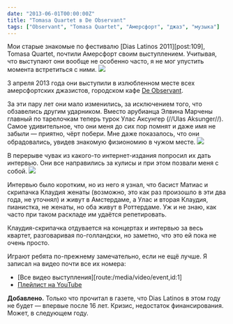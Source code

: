 ```yaml
---
date: "2013-06-01T00:00:00Z"
title: "Tomasa Quartet в De Observant"
tags: ["Observant", "Tomasa Quartet", "Амерсфорт", "джаз", "музыка"]
---
```


Мои старые знакомые по фестивалю [Dias Latinos 2011][post:109], Tomasa Quartet, почтили Амерсфорт своим выступлением. Учитывая, что выступают они вообще не особенно часто, я не мог упустить момента встретиться с ними.
![](img:4.bp.blogspot.com/-vDLdFZopQ08/UYPgpy7BqpI/AAAAAAAAXm8/7dCvgEYHktE/s1600/dsc07959.picasaweb.jpg:a)

<!--more-->

3 апреля 2013 года они выступили в излюбленном месте всех амерсфортских джазистов, городском кафе [De Observant](http://www.observant.nl/).

За эти пару лет они мало изменились, за исключением того, что обзавелись другим ударником. Вместо арубианца Элвина Марчены главный по тарелочкам теперь турок Улас Аксунгер (//Ulas﻿ Aksunger//). Самое удивительное, что они меня до сих пор помнят и даже имя не забыли — приятно, чёрт побери. Мне даже показалось, что они обрадовались, увидев знакомую физиономию в чужом месте.
![](img:3.bp.blogspot.com/-tg0qCRN97e0/UYPgr3y4o2I/AAAAAAAAXnM/u5UGPEoUoVA/s1600/dsc07962.picasaweb.jpg:a)

В перерыве чувак из какого-то интернет-издания попросил их дать интервью. Они все направились за кулисы и при этом позвали меня с собой.
![](img:3.bp.blogspot.com/-7CMkQNU7tvI/UYPgtyl5ByI/AAAAAAAAXnc/XpyrfKpDh3E/s1600/dsc07966.picasaweb.jpg:a)

Интервью было коротким, но из него я узнал, что басист Матиас и скрипачка Клаудия женаты (возможно, это как раз произошло в эти два года, не уточнял) и живут в Амстердаме, а Улас и вторая Клаудия, пианистка, не женаты, но оба живут в Роттердаме. Уж и не знаю, как часто при таком раскладе им удаётся репетировать.

Клаудия-скрипачка отдувается на концертах и интервью за весь квартет, разговаривая по-голландски, но заметно, что это ей пока не очень просто.

Играют ребята по-прежнему замечательно, если не ещё лучше. Я записал на видео почти все их номера:

* [Все видео выступления][route:/media/video/event,id:1]
* [Плейлист на YouTube](http://www.youtube.com/playlist?list=PLRtML0bqZ1ik4EwGEazskw5elqgTRI1wh)

**Добавлено.** Только что прочитал в газете, что Dias Latinos в этом году не будет — впервые после 16 лет. Кризис, недостаток финансирования. Может, в следующем году.
